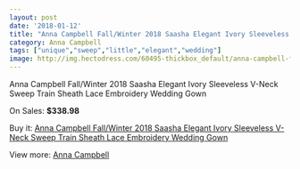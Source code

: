 ```yaml
---
layout: post
date: '2018-01-12'
title: "Anna Campbell Fall/Winter 2018 Saasha Elegant Ivory Sleeveless V-Neck Sweep Train Sheath Lace Embroidery Wedding Gown"
category: Anna Campbell
tags: ["unique","sweep","little","elegant","wedding"]
image: http://img.hectodress.com/60495-thickbox_default/anna-campbell-fall-winter-2018-saasha-elegant-ivory-sleeveless-v-neck-sweep-train-sheath-lace-embroidery-wedding-gown.jpg
---
```

Anna Campbell Fall/Winter 2018 Saasha Elegant Ivory Sleeveless V-Neck Sweep Train Sheath Lace Embroidery Wedding Gown

On Sales: **$338.98**
<a href="https://www.hectodress.com/anna-campbell/19269-anna-campbell-fall-winter-2018-saasha-elegant-ivory-sleeveless-v-neck-sweep-train-sheath-lace-embroidery-wedding-gown.html"><amp-img layout="responsive" width="600" height="600" src="//img.hectodress.com/60495-thickbox_default/anna-campbell-fall-winter-2018-saasha-elegant-ivory-sleeveless-v-neck-sweep-train-sheath-lace-embroidery-wedding-gown.jpg" alt="Anna Campbell Fall/Winter 2018 Saasha Elegant Ivory Sleeveless V-Neck Sweep Train Sheath Lace Embroidery Wedding Gown 0" /></a>
<a href="https://www.hectodress.com/anna-campbell/19269-anna-campbell-fall-winter-2018-saasha-elegant-ivory-sleeveless-v-neck-sweep-train-sheath-lace-embroidery-wedding-gown.html"><amp-img layout="responsive" width="600" height="600" src="//img.hectodress.com/60503-thickbox_default/anna-campbell-fall-winter-2018-saasha-elegant-ivory-sleeveless-v-neck-sweep-train-sheath-lace-embroidery-wedding-gown.jpg" alt="Anna Campbell Fall/Winter 2018 Saasha Elegant Ivory Sleeveless V-Neck Sweep Train Sheath Lace Embroidery Wedding Gown 1" /></a>
<a href="https://www.hectodress.com/anna-campbell/19269-anna-campbell-fall-winter-2018-saasha-elegant-ivory-sleeveless-v-neck-sweep-train-sheath-lace-embroidery-wedding-gown.html"><amp-img layout="responsive" width="600" height="600" src="//img.hectodress.com/60502-thickbox_default/anna-campbell-fall-winter-2018-saasha-elegant-ivory-sleeveless-v-neck-sweep-train-sheath-lace-embroidery-wedding-gown.jpg" alt="Anna Campbell Fall/Winter 2018 Saasha Elegant Ivory Sleeveless V-Neck Sweep Train Sheath Lace Embroidery Wedding Gown 2" /></a>
<a href="https://www.hectodress.com/anna-campbell/19269-anna-campbell-fall-winter-2018-saasha-elegant-ivory-sleeveless-v-neck-sweep-train-sheath-lace-embroidery-wedding-gown.html"><amp-img layout="responsive" width="600" height="600" src="//img.hectodress.com/60501-thickbox_default/anna-campbell-fall-winter-2018-saasha-elegant-ivory-sleeveless-v-neck-sweep-train-sheath-lace-embroidery-wedding-gown.jpg" alt="Anna Campbell Fall/Winter 2018 Saasha Elegant Ivory Sleeveless V-Neck Sweep Train Sheath Lace Embroidery Wedding Gown 3" /></a>
<a href="https://www.hectodress.com/anna-campbell/19269-anna-campbell-fall-winter-2018-saasha-elegant-ivory-sleeveless-v-neck-sweep-train-sheath-lace-embroidery-wedding-gown.html"><amp-img layout="responsive" width="600" height="600" src="//img.hectodress.com/60500-thickbox_default/anna-campbell-fall-winter-2018-saasha-elegant-ivory-sleeveless-v-neck-sweep-train-sheath-lace-embroidery-wedding-gown.jpg" alt="Anna Campbell Fall/Winter 2018 Saasha Elegant Ivory Sleeveless V-Neck Sweep Train Sheath Lace Embroidery Wedding Gown 4" /></a>
<a href="https://www.hectodress.com/anna-campbell/19269-anna-campbell-fall-winter-2018-saasha-elegant-ivory-sleeveless-v-neck-sweep-train-sheath-lace-embroidery-wedding-gown.html"><amp-img layout="responsive" width="600" height="600" src="//img.hectodress.com/60499-thickbox_default/anna-campbell-fall-winter-2018-saasha-elegant-ivory-sleeveless-v-neck-sweep-train-sheath-lace-embroidery-wedding-gown.jpg" alt="Anna Campbell Fall/Winter 2018 Saasha Elegant Ivory Sleeveless V-Neck Sweep Train Sheath Lace Embroidery Wedding Gown 5" /></a>
<a href="https://www.hectodress.com/anna-campbell/19269-anna-campbell-fall-winter-2018-saasha-elegant-ivory-sleeveless-v-neck-sweep-train-sheath-lace-embroidery-wedding-gown.html"><amp-img layout="responsive" width="600" height="600" src="//img.hectodress.com/60498-thickbox_default/anna-campbell-fall-winter-2018-saasha-elegant-ivory-sleeveless-v-neck-sweep-train-sheath-lace-embroidery-wedding-gown.jpg" alt="Anna Campbell Fall/Winter 2018 Saasha Elegant Ivory Sleeveless V-Neck Sweep Train Sheath Lace Embroidery Wedding Gown 6" /></a>
<a href="https://www.hectodress.com/anna-campbell/19269-anna-campbell-fall-winter-2018-saasha-elegant-ivory-sleeveless-v-neck-sweep-train-sheath-lace-embroidery-wedding-gown.html"><amp-img layout="responsive" width="600" height="600" src="//img.hectodress.com/60497-thickbox_default/anna-campbell-fall-winter-2018-saasha-elegant-ivory-sleeveless-v-neck-sweep-train-sheath-lace-embroidery-wedding-gown.jpg" alt="Anna Campbell Fall/Winter 2018 Saasha Elegant Ivory Sleeveless V-Neck Sweep Train Sheath Lace Embroidery Wedding Gown 7" /></a>
<a href="https://www.hectodress.com/anna-campbell/19269-anna-campbell-fall-winter-2018-saasha-elegant-ivory-sleeveless-v-neck-sweep-train-sheath-lace-embroidery-wedding-gown.html"><amp-img layout="responsive" width="600" height="600" src="//img.hectodress.com/60496-thickbox_default/anna-campbell-fall-winter-2018-saasha-elegant-ivory-sleeveless-v-neck-sweep-train-sheath-lace-embroidery-wedding-gown.jpg" alt="Anna Campbell Fall/Winter 2018 Saasha Elegant Ivory Sleeveless V-Neck Sweep Train Sheath Lace Embroidery Wedding Gown 8" /></a>

Buy it: [Anna Campbell Fall/Winter 2018 Saasha Elegant Ivory Sleeveless V-Neck Sweep Train Sheath Lace Embroidery Wedding Gown](https://www.hectodress.com/anna-campbell/19269-anna-campbell-fall-winter-2018-saasha-elegant-ivory-sleeveless-v-neck-sweep-train-sheath-lace-embroidery-wedding-gown.html "Anna Campbell Fall/Winter 2018 Saasha Elegant Ivory Sleeveless V-Neck Sweep Train Sheath Lace Embroidery Wedding Gown")

View more: [Anna Campbell](https://www.hectodress.com/372-anna-campbell "Anna Campbell")